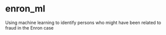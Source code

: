# enron_ml
Using machine learning to identify persons who might have been related to fraud in the Enron case
